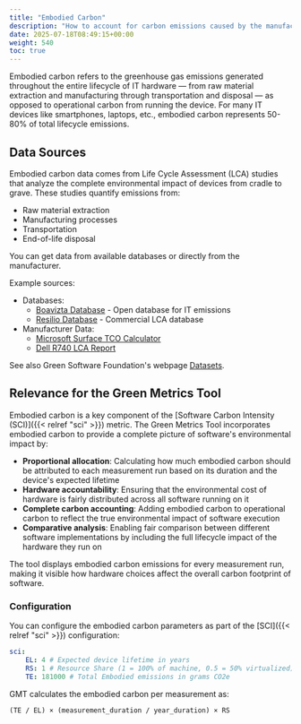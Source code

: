 ```yaml
---
title: "Embodied Carbon"
description: "How to account for carbon emissions caused by the manufacturing of IT devices"
date: 2025-07-18T08:49:15+00:00
weight: 540
toc: true
---
```


Embodied carbon refers to the greenhouse gas emissions generated throughout the entire lifecycle of IT hardware — from raw material extraction and manufacturing through transportation and disposal — as opposed to operational carbon from running the device. For many IT devices like smartphones, laptops, etc., embodied carbon represents 50-80% of total lifecycle emissions.

## Data Sources

Embodied carbon data comes from Life Cycle Assessment (LCA) studies that analyze the complete environmental impact of devices from cradle to grave. These studies quantify emissions from:

- Raw material extraction
- Manufacturing processes
- Transportation
- End-of-life disposal

You can get data from available databases or directly from the manufacturer.

Example sources:

- Databases:
  - [Boavizta Database](https://dataviz.boavizta.org/serversimpact) - Open database for IT emissions
  - [Resilio Database](https://resilio-solutions.com/en/services/database) - Commercial LCA database
- Manufacturer Data:
  - [Microsoft Surface TCO Calculator](https://tco.exploresurface.microsoft.com/sustainability/calculator)
  - [Dell R740 LCA Report](https://www.delltechnologies.com/asset/en-us/products/servers/technical-support/Full_LCA_Dell_R740.pdf)

See also Green Software Foundation's webpage [Datasets](https://sci-guide.greensoftware.foundation/M/Datasets).

## Relevance for the Green Metrics Tool

Embodied carbon is a key component of the [Software Carbon Intensity (SCI)]({{< relref "sci" >}}) metric. The Green Metrics Tool incorporates embodied carbon to provide a complete picture of software's environmental impact by:

- **Proportional allocation**: Calculating how much embodied carbon should be attributed to each measurement run based on its duration and the device's expected lifetime
- **Hardware accountability**: Ensuring that the environmental cost of hardware is fairly distributed across all software running on it
- **Complete carbon accounting**: Adding embodied carbon to operational carbon to reflect the true environmental impact of software execution
- **Comparative analysis**: Enabling fair comparison between different software implementations by including the full lifecycle impact of the hardware they run on

The tool displays embodied carbon emissions for every measurement run, making it visible how hardware choices affect the overall carbon footprint of software.

### Configuration

You can configure the embodied carbon parameters as part of the [SCI]({{< relref "sci" >}}) configuration:

```yml
sci:
    EL: 4 # Expected device lifetime in years
    RS: 1 # Resource Share (1 = 100% of machine, 0.5 = 50% virtualized)
    TE: 181000 # Total Embodied emissions in grams CO2e
```

GMT calculates the embodied carbon per measurement as:

```plain
(TE / EL) × (measurement_duration / year_duration) × RS
```
